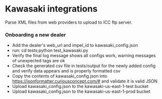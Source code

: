 # Kawasaki integrations
Parse XML files from web providers to upload to ICC ftp server.

### Onboarding a new dealer
- Add the dealer's web_url and impel_id to kawasaki_config.json
- run: cd tests;python test_kawasaki.py
- Verify the final log message shows all configs work, warning messages of unexpected tags are ok
- Check the generated csv file in tests/output for the newly added config and verify data appears and is properly formatted csv
- Copy the contents of kawasaki_config.json into https://jsonformatter.curiousconcept.com/# and validate it is valid JSON
- Upload kawasaki_config.json to the kawasaki-us-east-1-test bucket
- Upload kawasaki_config.json to the kawasaki-us-east-1-prod bucket
